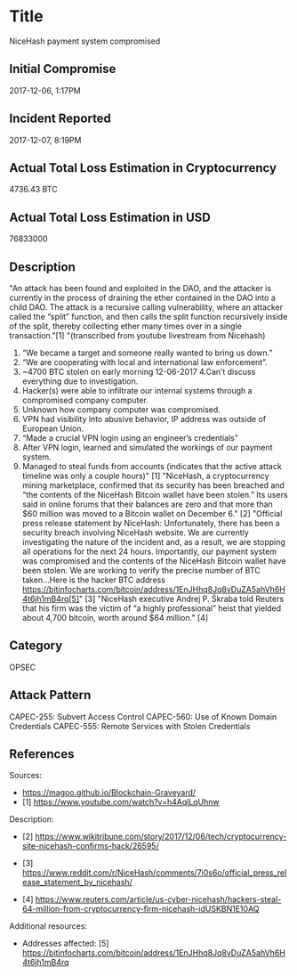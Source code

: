 # Title
NiceHash payment system compromised

## Initial Compromise
2017-12-06, 1:17PM

## Incident Reported
2017-12-07, 8:19PM

## Actual Total Loss Estimation in Cryptocurrency
4736.43 BTC

## Actual Total Loss Estimation in USD
76833000

## Description
"An attack has been found and exploited in the DAO, and the attacker is currently in the process of draining the ether contained in the DAO into a child DAO. The attack is a recursive calling vulnerability, where an attacker called the “split” function, and then calls the split function recursively inside of the split, thereby collecting ether many times over in a single transaction."[1] 
"(transcribed from youtube livestream from Nicehash)
1. “We became a target and someone really wanted to bring us down.”
2. “We are cooperating with local and international law enforcement”.
3. ~4700 BTC stolen on early morning 12-06-2017
4.Can’t discuss everything due to investigation.
5. Hacker(s) were able to infiltrate our internal systems through a compromised company computer.
6. Unknown how company computer was compromised.
7. VPN had visibility into abusive behavior, IP address was outside of European Union.
8. “Made a crucial VPN login using an engineer’s credentials”
9. After VPN login, learned and simulated the workings of our payment system.
10. Managed to steal funds from accounts (indicates that the active attack timeline was only a couple hours)" [1]
"NiceHash, a cryptocurrency mining marketplace, confirmed that its security has been breached and “the contents of the NiceHash Bitcoin wallet have been stolen.” Its users said in online forums that their balances are zero and that more than $60 million was moved to a Bitcoin wallet on December 6." [2]
"Official press release statement by NiceHash: 
Unfortunately, there has been a security breach involving NiceHash website. We are currently investigating the nature of the incident and, as a result, we are stopping all operations for the next 24 hours. Importantly, our payment system was compromised and the contents of the NiceHash Bitcoin wallet have been stolen. We are working to verify the precise number of BTC taken...Here is the hacker BTC address https://bitinfocharts.com/bitcoin/address/1EnJHhq8Jq8vDuZA5ahVh6H4t6jh1mB4rq[5]" [3]
"NiceHash executive Andrej P. Škraba told Reuters that his firm was the victim of “a highly professional” heist that yielded about 4,700 bitcoin, worth around $64 million." [4]

## Category
OPSEC

## Attack Pattern

CAPEC-255: Subvert Access Control 
CAPEC-560: Use of Known Domain Credentials 
CAPEC-555: Remote Services with Stolen Credentials 


## References
Sources:

* https://magoo.github.io/Blockchain-Graveyard/ 
* [1] https://www.youtube.com/watch?v=h4AqlLqUhnw 

Description:

* [2] https://www.wikitribune.com/story/2017/12/06/tech/cryptocurrency-site-nicehash-confirms-hack/26595/ 

* [3] https://www.reddit.com/r/NiceHash/comments/7i0s6o/official_press_release_statement_by_nicehash/ 
* [4] https://www.reuters.com/article/us-cyber-nicehash/hackers-steal-64-million-from-cryptocurrency-firm-nicehash-idUSKBN1E10AQ 

Additional resources: 

* Addresses affected: [5] https://bitinfocharts.com/bitcoin/address/1EnJHhq8Jq8vDuZA5ahVh6H4t6jh1mB4rq 
